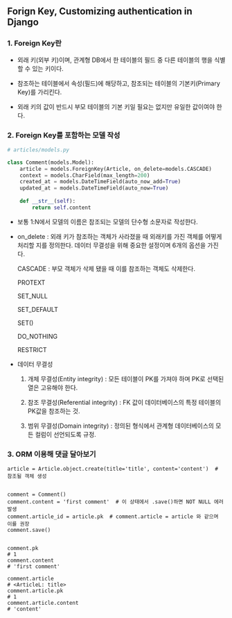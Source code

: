 ## Forign Key, Customizing authentication in Django

### 1. Foreign Key란

- 외래 키(외부 키)이며, 관계형 DB에서 한 테이블의 필드 중 다른 테이블의 행을 식별할 수 있는 키이다.
- 참조하는 테이블에서 속성(필드)에 해당하고, 참조되는 테이블의 기본키(Primary Key)를 가리킨다.

- 외래 키의 값이 반드시 부모 테이블의 기본 키일 필요는 없지만 유일한 값이여야 한다.



### 2. Foreign Key를 포함하는 모델 작성

```python
# articles/models.py

class Comment(models.Model):
    article = models.ForeignKey(Article, on_delete=models.CASCADE)
    context = models.CharField(max_length=200)
    created_at = models.DateTimeField(auto_now_add=True)
    updated_at = models.DateTimeField(auto_now=True)
    
    def __str__(self):
        return self.content
```

- 보통 1:N에서 모델의 이름은 참조되는 모델의 단수형 소문자로 작성한다.

- on_delete : 외래 키가 참조하는 객체가 사라졌을 때 외래키를 가진 객체를 어떻게 처리할 지를 정의한다. 데이터 무결성을 위해 중요한 설정이며 6개의 옵션을 가진다.

  CASCADE : 부모 객체가 삭제 됐을 때 이를 참조하는 객체도 삭제한다.

  PROTEXT

  SET_NULL

  SET_DEFAULT

  SET()

  DO_NOTHING

  RESTRICT

- 데이터 무결성

  1. 개체 무결성(Entity integrity) : 모든 테이블이 PK를 가져야 하며 PK로 선택된 열은 고유해야 한다.

  1. 참조 무결성(Referential integrity) : FK 값이 데이터베이스의 특정 테이블의 PK값을 참조하는 것.
  2. 범위 무결성(Domain integrity) : 정의된 형식에서 관계형 데이터베이스의 모든 컬럼이 선언되도록 규정.



### 3. ORM 이용해 댓글 달아보기

```shell
article = Article.object.create(title='title', content='content')  # 참조될 객체 생성


comment = Comment()
comment.content = 'first comment'  # 이 상태에서 .save()하면 NOT NULL 에러 발생
comment.article_id = article.pk  # comment.article = article 와 같으며 이를 권장
comment.save()


comment.pk
# 1
comment.content
# 'first comment'

comment.article
# <ArticleL: title>
comment.article.pk
# 1
comment.article.content
# 'content'
```

